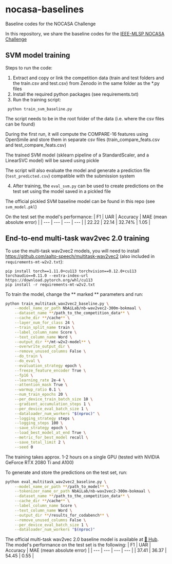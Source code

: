 # nocasa-baselines
Baseline codes for the NOCASA Challenge

In this repository, we share the baseline codes for the [IEEE-MLSP NOCASA Challenge](https://teflon.aalto.fi/nocasa-2025/)

## SVM model training

Steps to run the code:

1. Extract and copy or link the competition data (train and test folders and the train.csv and test.csv) from Zenodo in the same folder as the *.py files
2. Install the required python packages (see requirements.txt)
3. Run the training script:

` python train_svm_baseline.py`

The script needs to be in the root folder of the data (i.e. where the csv files can be found)

During the first run, it will compute the COMPARE-16 features using OpenSmile and store them in separate csv files (train_compare_feats.csv and test_compare_feats.csv) 

The trained SVM model (sklearn pipeline of a StandardScaler, and a LinearSVC model) will be saved using pickle

The script will also evaluate the model and generate a prediction file (`test_predicted.csv`) compatible with the submission system

4. After training, the `eval_svm.py` can be used to create predictions on the test set using the model saved in a pickled file

The official pickled SVM baseline model can be found in this repo (see `svm_model.pkl`)

On the test set the model's performance:
| F1 | UAR | Accuracy | MAE (mean absolute error) |
| --- | --- | --- | --- |
| 22.22 | 22.14 | 32.74% | 1.05 |

## End-to-end multi-task wav2vec 2.0 training

To use the multi-task wav2vec2 models, you will need to install https://github.com/aalto-speech/multitask-wav2vec2 (also included in `requirements-mt-w2v2.txt`):
```
pip install torch==1.11.0+cu113 torchvision==0.12.0+cu113 torchaudio==0.11.0 --extra-index-url https://download.pytorch.org/whl/cu113
pip install -r requirements-mt-w2v2.txt
```

To train the model, change the ** marked ** parameters and run:
```bash
python train_multitask_wav2vec2_baseline.py \
    --model_name_or_path NbAiLab/nb-wav2vec2-300m-bokmaal \
    --dataset_name **/path_to_the_competition_data** \
    --cache_dir **/cache** \
    --layer_num_for_class 24 \
    --train_split_name train \
    --label_column_name Score \
    --text_column_name Word \
    --output_dir **/mt-w2v2-model** \
    --overwrite_output_dir \
    --remove_unused_columns False \
    --do_train \
    --do_eval \
    --evaluation_strategy epoch \
    --freeze_feature_encoder True \
    --fp16 \
    --learning_rate 2e-4 \
    --attention_mask True \
    --warmup_ratio 0.1 \
    --num_train_epochs 20 \
    --per_device_train_batch_size 10 \
    --gradient_accumulation_steps 1 \
    --per_device_eval_batch_size 1 \
    --dataloader_num_workers "$(nproc)" \
    --logging_strategy steps \
    --logging_steps 100 \
    --save_strategy epoch \
    --load_best_model_at_end True \
    --metric_for_best_model recall \
    --save_total_limit 2 \
    --seed 0
```
The training takes approx. 1-2 hours on a single GPU (tested with NVIDIA GeForce RTX 2080 Ti and A100)

To generate and store the predictions on the test set, run:
```bash
python eval_multitask_wav2vec2_baseline.py \
    --model_name_or_path **/path_to_model** \
    --tokenizer_name_or_path NbAiLab/nb-wav2vec2-300m-bokmaal \
    --dataset_name **/path_to_the_competition_data** \
    --cache_dir **/cache** \
    --label_column_name Score \
    --text_column_name Word \
    --output_dir **/results_for_codabench** \
    --remove_unused_columns False \
    --per_device_eval_batch_size 1 \
    --dataloader_num_workers "$(nproc)"
```

The official multi-task wav2vec 2.0 baseline model is available at [🤗 Hub](TODO). The model's performance on the test set is the following:
|   F1  | UAR   | Accuracy | MAE (mean absolute error) |
| ---   | ---   | ---      | ---                       |
| 37.41 | 36.37 | 54.45    |           0.55            |
